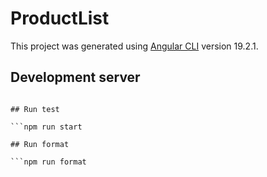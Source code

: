 # ProductList

This project was generated using [Angular CLI](https://github.com/angular/angular-cli) version 19.2.1.

## Development server

```npm run start

## Run test

```npm run start

## Run format

```npm run format

